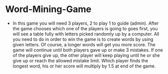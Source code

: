 # Word-Mining-Game

- In this game you will need 3 players, 2 to play 1 to guide (admin). After the game chooses which one of the players is going to goes first, you will see a table fully with letters picked randomly up by a computer. All you need to do in order to win the game is to create words by using given letters. Of course, a longer words will get you more score. The game will continue until both players gave up or make 3 mistakes. If one of the players give up, the other player will keep playing until he or she give up or reach the allowed mistake limit. Which player finds the longest word, his or her score will multiply by 1.5 at end of the game.
